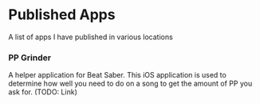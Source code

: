 # Published Apps
A list of apps I have published in various locations

### PP Grinder
A helper application for Beat Saber.
This iOS application is used to determine how well you need to do on a song to get the amount of PP you ask for.
(TODO: Link)
